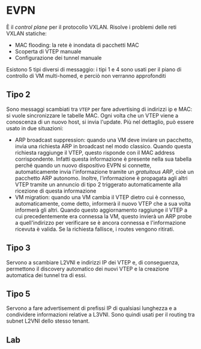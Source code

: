 # EVPN
È il _control plane_ per il protocollo VXLAN. Risolve i problemi delle reti VXLAN statiche:
- MAC flooding: la rete è inondata di pacchetti MAC
- Scoperta di VTEP manuale
- Configurazione dei tunnel manuale

Esistono 5 tipi diversi di messaggio: i tipi 1 e 4 sono usati per il piano di controllo di VM multi-homed, e perciò non verranno approfonditi

## Tipo 2
Sono messaggi scambiati tra `VTEP` per fare advertising di indirizzi ip e MAC: si vuole sincronizzare le tabelle MAC. Ogni volta che un VTEP viene a conoscenza di un nuovo host, si invia l'update. Più nel dettaglio, può essere usato in due situazioni:
- ARP broadcast suppression: quando una VM deve inviare un pacchetto, invia una richiesta ARP in broadcast nel modo classico. Quando questa richiesta raggiunge il VTEP, questo risponde con il MAC address corrispondente. Infatti questa informazione è presente nella sua tabella perché quando un nuovo dispositivo EVPN si connette, automaticamente invia l'informazione tramite un _gratuitous ARP_, cioè un pacchetto ARP autonomo. Inoltre, l'informazione è propagata agli altri VTEP tramite un annuncio di tipo 2 triggerato automaticamente alla ricezione di questa informazione
- VM migration: quando una VM cambia il VTEP dietro cui è connesso, automaticamente, come detto, informerà il nuovo VTEP che a sua volta informerà gli altri. Quando questo aggiornamento raggiunge il VTEP a cui precedentemente era connessa la VM, questo invierà un ARP probe a quell'indirizzo per verificare se è ancora connessa e l'informazione ricevuta è valida. Se la richiesta fallisce, i routes vengono ritirati.

## Tipo 3
Servono a scambiare L2VNI e indirizzi IP dei VTEP e, di conseguenza, permettono il discovery automatico dei nuovi VTEP e la creazione automatica dei tunnel tra di essi.

## Tipo 5
Servono a fare advertisement di prefissi IP di qualsiasi lunghezza e a condividere informazioni relative a L3VNI. Sono quindi usati per il routing tra subnet L2VNI dello stesso tenant.


## Lab
<!--todo-->